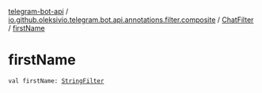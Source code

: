 [telegram-bot-api](../../index.md) / [io.github.oleksivio.telegram.bot.api.annotations.filter.composite](../index.md) / [ChatFilter](index.md) / [firstName](./first-name.md)

# firstName

`val firstName: `[`StringFilter`](../../io.github.oleksivio.telegram.bot.api.annotations.filter.primitive/-string-filter/index.md)